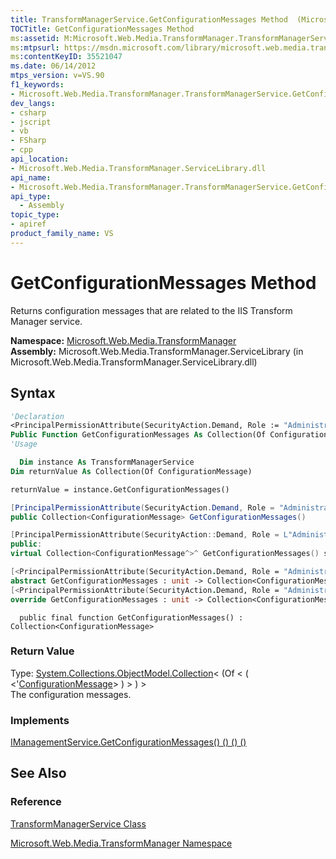 ```yaml
---
title: TransformManagerService.GetConfigurationMessages Method  (Microsoft.Web.Media.TransformManager)
TOCTitle: GetConfigurationMessages Method
ms:assetid: M:Microsoft.Web.Media.TransformManager.TransformManagerService.GetConfigurationMessages
ms:mtpsurl: https://msdn.microsoft.com/library/microsoft.web.media.transformmanager.transformmanagerservice.getconfigurationmessages(v=VS.90)
ms:contentKeyID: 35521047
ms.date: 06/14/2012
mtps_version: v=VS.90
f1_keywords:
- Microsoft.Web.Media.TransformManager.TransformManagerService.GetConfigurationMessages
dev_langs:
- csharp
- jscript
- vb
- FSharp
- cpp
api_location:
- Microsoft.Web.Media.TransformManager.ServiceLibrary.dll
api_name:
- Microsoft.Web.Media.TransformManager.TransformManagerService.GetConfigurationMessages
api_type:
  - Assembly
topic_type:
- apiref
product_family_name: VS
---
```


# GetConfigurationMessages Method

Returns configuration messages that are related to the IIS Transform Manager service.

**Namespace:**  [Microsoft.Web.Media.TransformManager](microsoft-web-media-transformmanager-namespace.md)  
**Assembly:**  Microsoft.Web.Media.TransformManager.ServiceLibrary (in Microsoft.Web.Media.TransformManager.ServiceLibrary.dll)

## Syntax

```vb
'Declaration
<PrincipalPermissionAttribute(SecurityAction.Demand, Role := "Administrators")> _
Public Function GetConfigurationMessages As Collection(Of ConfigurationMessage)
'Usage

  Dim instance As TransformManagerService
Dim returnValue As Collection(Of ConfigurationMessage)

returnValue = instance.GetConfigurationMessages()
```

```csharp
[PrincipalPermissionAttribute(SecurityAction.Demand, Role = "Administrators")]
public Collection<ConfigurationMessage> GetConfigurationMessages()
```

```cpp
[PrincipalPermissionAttribute(SecurityAction::Demand, Role = L"Administrators")]
public:
virtual Collection<ConfigurationMessage^>^ GetConfigurationMessages() sealed
```

``` fsharp
[<PrincipalPermissionAttribute(SecurityAction.Demand, Role = "Administrators")>]
abstract GetConfigurationMessages : unit -> Collection<ConfigurationMessage>
[<PrincipalPermissionAttribute(SecurityAction.Demand, Role = "Administrators")>]
override GetConfigurationMessages : unit -> Collection<ConfigurationMessage>
```

```jscript
  public final function GetConfigurationMessages() : Collection<ConfigurationMessage>
```

### Return Value

Type: [System.Collections.ObjectModel.Collection](https://msdn.microsoft.com/library/ms132397)\< (Of \< ( \<'[ConfigurationMessage](configurationmessage-class-microsoft-web-media-transformmanager.md)\> ) \> ) \>  
The configuration messages.  

### Implements

[IManagementService.GetConfigurationMessages() () () ()](imanagementservice-getconfigurationmessages-method-microsoft-web-media-transformmanager.md)  

## See Also

### Reference

[TransformManagerService Class](transformmanagerservice-class-microsoft-web-media-transformmanager.md)

[Microsoft.Web.Media.TransformManager Namespace](microsoft-web-media-transformmanager-namespace.md)
